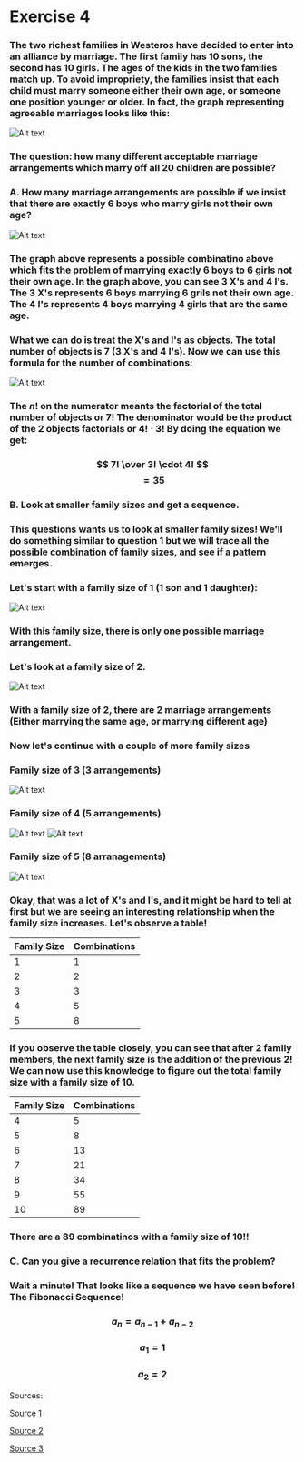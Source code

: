 # Exercise 4
### The two richest families in Westeros have decided to enter into an alliance by marriage. The first family has 10 sons, the second has 10 girls. The ages of the kids in the two families match up. To avoid impropriety, the families insist that each child must marry someone either their own age, or someone one position younger or older. In fact, the graph representing agreeable marriages looks like this:

![Alt text](image.png)

### The question: how many different acceptable marriage arrangements which marry off all 20 children are possible?


### A. How many marriage arrangements are possible if we insist that there are exactly 6 boys who marry girls not their own age?

![Alt text](image-1.png)


### The graph above represents a possible combinatino above which fits the problem of marrying exactly 6 boys to 6 girls not their own age. In the graph above, you can see 3 X's and 4 I's. The 3 X's represents 6 boys marrying 6 grils not their own age. The 4 I's represents 4 boys marrying 4 girls that are the same age. 

### What we can do is treat the X's and I's as objects. The total number of objects is 7 (3 X's and 4 I's). Now we can use this formula for the number of combinations:

![Alt text](image-2.png)

### The $n!$ on the numerator meants the factorial of the total number of objects or $7!$ The denominator would be the product of the 2 objects factorials or $4! \cdot 3!$ By doing the equation we get:

### $$ 7! \over 3! \cdot 4! $$ $$ = 35$$ 

### B. Look at smaller family sizes and get a sequence.

### This questions wants us to look at smaller family sizes! We'll do something similar to question 1 but we will trace all the possible combination of family sizes, and see if a pattern emerges. 

### Let's start with a family size of 1 (1 son and 1 daughter):

![Alt text](image-3.png)

### With this family size, there is only one possible marriage arrangement.

### Let's look at a family size of 2.

![Alt text](image-4.png)

### With a family size of 2, there are 2 marriage arrangements (Either marrying the same age, or marrying different age)

### Now let's continue with a couple of more family sizes

### Family size of 3 (3 arrangements)
![Alt text](image-5.png)

### Family size of 4 (5 arrangements)

![Alt text](image-6.png)
![Alt text](image-7.png)

### Family size of 5 (8 arranagements)

![Alt text](image-9.png)


### Okay, that was a lot of X's and I's, and it might be hard to tell at first but we are seeing an interesting relationship when the family size increases. Let's observe a table!

| Family Size      | Combinations |
| ----------- | ----------- |
| 1      | 1       |
| 2   | 2        |
| 3      | 3       |
| 4   | 5        |
| 5      | 8       |


### If you observe the table closely, you can see that after 2 family members, the next family size is the addition of the previous 2! We can now use this knowledge to figure out the total family size with a family size of 10.

| Family Size      | Combinations |
| ----------- | ----------- |
| 4      |  5      |
| 5  | 8     |
| 6     | 13      |
| 7  | 21    |
| 8     | 34      |
| 9  | 55       |
| 10    | 89      |

### There are a 89 combinatinos with a family size of 10!!


### C. Can you give a recurrence relation that fits the problem?

### Wait a minute! That looks like a sequence we have seen before! The Fibonacci Sequence!

### $$ a_n = a_{n-1} + a_{n-2} $$
### $$ a_1 = 1 $$
### $$ a_2 = 2 $$


Sources: 

[Source 1](https://www.youtube.com/watch?v=MSn7eZFs7HU&t=301s)

[Source 2](https://www.geeksforgeeks.org/what-is-bipartite-graph/)

[Source 3](https://www.techtarget.com/whatis/definition/Fibonacci-sequence#:~:text=The%20sequence%20follows%20the%20rule,adheres%20to%20the%20prescribed%20formula.)